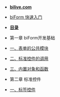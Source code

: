 - [**bilive.com**](https://www.bilive.com)
- [biForm 快速入门](http://docs.bilive.com/#/guides/biform_quickstart)

- [**目录**](/)

- 第一章 biForm开发基础

 - [一、表单的公共模块](1-1-public)

 - [二、标准控件的调用](1-2-call)

 - [三、内置对象和函数](1-3-objects)

- 第二章 标准控件

 - [一、标签控件](2-1-label)
